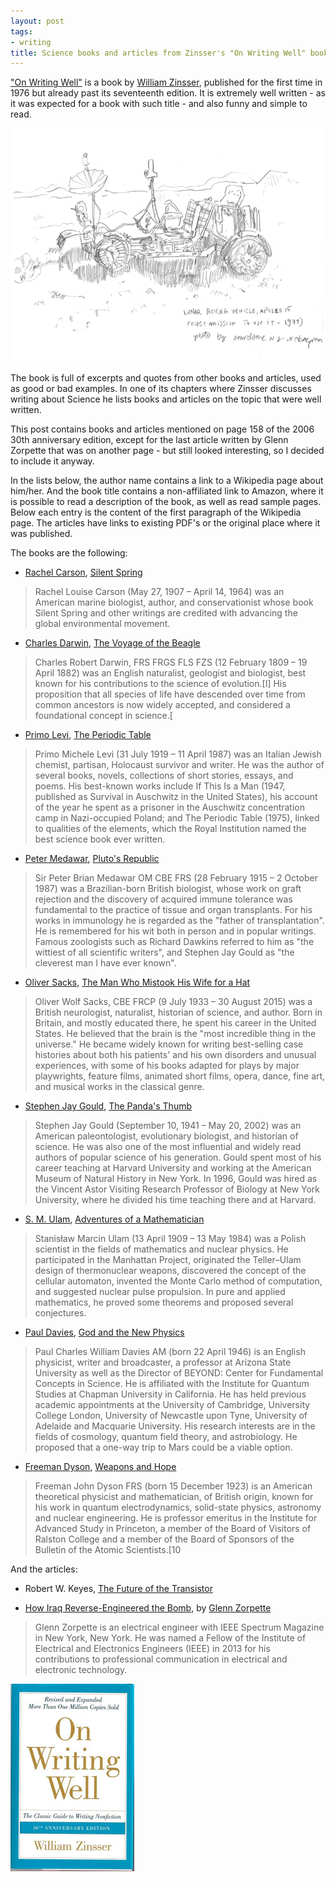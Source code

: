 ```yaml
---
layout: post
tags:
- writing
title: Science books and articles from Zinsser's "On Writing Well" book
---
```


["On Writing Well"](https://www.amazon.com/Writing-Well-Classic-Guide-Nonfiction/dp/0060891548)
is a book by [William Zinsser](https://en.wikipedia.org/wiki/William_Zinsser), published for the first time in 1976 but
already past its seventeenth edition. It is extremely well written - as it was expected
for a book with such title - and also funny and simple to read.

<img class="ui image" src="/assets/posts/2020-01-02-science-books-and-articles-from-zinssers-on-writing-well-book/lunar-vehicle.png" alt="A lunar vehicle">

The book is full of excerpts and quotes from other books and articles, used as good or bad examples.
In one of its chapters where Zinsser discusses writing about Science he lists
books and articles on the topic that were well written.

This post contains books and articles mentioned on page 158 of the 2006 30th anniversary edition,
except for the last article written by Glenn Zorpette that was on another page - but still looked
interesting, so I decided to include it anyway.

<!--more-->

In the lists below, the author name contains a link to a Wikipedia page about him/her. And
the book title contains a non-affiliated link to Amazon, where it is possible to read a description
of the book, as well as read sample pages. Below each entry is the content of the first
paragraph of the Wikipedia page. The articles have links to existing PDF's or the original place
where it was published.

The books are the following:

- [Rachel Carson](https://en.wikipedia.org/wiki/Rachel_Carson), [Silent Spring](https://www.amazon.com/Silent-Spring-Rachel-Carson/dp/0618249060)

>Rachel Louise Carson (May 27, 1907 – April 14, 1964) was an American marine biologist, author, and conservationist whose book Silent Spring and other writings are credited with advancing the global environmental movement. 

- [Charles Darwin](https://en.wikipedia.org/wiki/Charles_Darwin), [The Voyage of the Beagle](https://www.amazon.com/Voyage-Beagle-Illustrated-Charles-Darwins/dp/0760348138/ref=sr_1_1?keywords=voyage+beagle&qid=1577866460&s=books&sr=1-1)

>Charles Robert Darwin, FRS FRGS FLS FZS (12 February 1809 – 19 April 1882) was an English naturalist, geologist and biologist, best known for his contributions to the science of evolution.[I] His proposition that all species of life have descended over time from common ancestors is now widely accepted, and considered a foundational concept in science.[

- [Primo Levi](https://en.wikipedia.org/wiki/Primo_Levi), [The Periodic Table](https://www.amazon.com/Periodic-Everymans-Library-Contemporary-Classics/dp/0805210415/ref=sr_1_2?keywords=the+periodic+table&qid=1577866509&s=books&sr=1-2)

>Primo Michele Levi (31 July 1919 – 11 April 1987) was an Italian Jewish chemist, partisan, Holocaust survivor and writer. He was the author of several books, novels, collections of short stories, essays, and poems. His best-known works include If This Is a Man (1947, published as Survival in Auschwitz in the United States), his account of the year he spent as a prisoner in the Auschwitz concentration camp in Nazi-occupied Poland; and The Periodic Table (1975), linked to qualities of the elements, which the Royal Institution named the best science book ever written. 

- [Peter Medawar](https://en.wikipedia.org/wiki/Peter_Medawar), [Pluto's Republic](https://www.amazon.com/Plutos-Republic-Incorporating-Scientific-paperbacks/dp/0192830392/ref=sr_1_fkmr0_1?keywords=platos+republic+medawar&qid=1577866563&s=books&sr=1-1-fkmr0)

>Sir Peter Brian Medawar OM CBE FRS (28 February 1915 – 2 October 1987) was a Brazilian-born British biologist, whose work on graft rejection and the discovery of acquired immune tolerance was fundamental to the practice of tissue and organ transplants. For his works in immunology he is regarded as the "father of transplantation". He is remembered for his wit both in person and in popular writings. Famous zoologists such as Richard Dawkins referred to him as "the wittiest of all scientific writers", and Stephen Jay Gould as "the cleverest man I have ever known".

- [Oliver Sacks](https://en.wikipedia.org/wiki/Oliver_Sacks), [The Man Who Mistook His Wife for a Hat](https://www.amazon.com/Man-Who-Mistook-His-Wife/dp/1491514078)

>Oliver Wolf Sacks, CBE FRCP (9 July 1933 – 30 August 2015) was a British neurologist, naturalist, historian of science, and author. Born in Britain, and mostly educated there, he spent his career in the United States. He believed that the brain is the "most incredible thing in the universe." He became widely known for writing best-selling case histories about both his patients' and his own disorders and unusual experiences, with some of his books adapted for plays by major playwrights, feature films, animated short films, opera, dance, fine art, and musical works in the classical genre. 

- [Stephen Jay Gould](https://en.wikipedia.org/wiki/Stephen_Jay_Gould), [The Panda's Thumb](https://www.amazon.com/Pandas-Thumb-Reflections-Natural-History/dp/0393308197/ref=sr_1_5?keywords=Stephen+Jay+Gould&qid=1577866973&s=books&sr=1-5)

>Stephen Jay Gould (September 10, 1941 – May 20, 2002) was an American paleontologist, evolutionary biologist, and historian of science. He was also one of the most influential and widely read authors of popular science of his generation. Gould spent most of his career teaching at Harvard University and working at the American Museum of Natural History in New York. In 1996, Gould was hired as the Vincent Astor Visiting Research Professor of Biology at New York University, where he divided his time teaching there and at Harvard.

- [S. M. Ulam](https://en.wikipedia.org/wiki/Stanislaw_Ulam), [Adventures of a Mathematician](https://www.amazon.com/Adventures-Mathematician-S-M-Ulam/dp/0520071549/ref=sr_1_1?keywords=Adventures+of+a+Mathematician&qid=1577867376&s=books&sr=1-1)

>Stanisław Marcin Ulam (13 April 1909 – 13 May 1984) was a Polish scientist in the fields of mathematics and nuclear physics. He participated in the Manhattan Project, originated the Teller–Ulam design of thermonuclear weapons, discovered the concept of the cellular automaton, invented the Monte Carlo method of computation, and suggested nuclear pulse propulsion. In pure and applied mathematics, he proved some theorems and proposed several conjectures. 

- [Paul Davies](https://en.wikipedia.org/wiki/Paul_Davies), [God and the New Physics](https://www.amazon.com/God-New-Physics-Paul-Davies/dp/0671528068/ref=sr_1_1?keywords=God+and+the+New+Physics&qid=1577867035&s=books&sr=1-1)

>Paul Charles William Davies AM (born 22 April 1946) is an English physicist, writer and broadcaster, a professor at Arizona State University as well as the Director of BEYOND: Center for Fundamental Concepts in Science. He is affiliated with the Institute for Quantum Studies at Chapman University in California. He has held previous academic appointments at the University of Cambridge, University College London, University of Newcastle upon Tyne, University of Adelaide and Macquarie University. His research interests are in the fields of cosmology, quantum field theory, and astrobiology. He proposed that a one-way trip to Mars could be a viable option. 

- [Freeman Dyson](https://en.wikipedia.org/wiki/Freeman_Dyson), [Weapons and Hope](https://www.amazon.com/Weapons-Hope-Freeman-Dyson/dp/006039031X/ref=sr_1_1?keywords=Weapons+and+Hope&qid=1577867069&s=books&sr=1-1)

>Freeman John Dyson FRS (born 15 December 1923) is an American theoretical physicist and mathematician, of British origin, known for his work in quantum electrodynamics, solid-state physics, astronomy and nuclear engineering. He is professor emeritus in the Institute for Advanced Study in Princeton, a member of the Board of Visitors of Ralston College and a member of the Board of Sponsors of the Bulletin of the Atomic Scientists.[10

And the articles:

- Robert W. Keyes, [The Future of the Transistor](https://www.engr.colostate.edu/~menoni/IU193/2013/Articles/Q1297046B_TheFutureofTheTransistor.pdf)

- [How Iraq Reverse-Engineered the Bomb](https://ieeexplore.ieee.org/document/127370), by [Glenn Zorpette](https://en.wikipedia.org/wiki/Glenn_Zorpette)

>Glenn Zorpette is an electrical engineer with IEEE Spectrum Magazine in New York, New York. He was named a Fellow of the Institute of Electrical and Electronics Engineers (IEEE) in 2013 for his contributions to professional communication in electrical and electronic technology. 

<a href="https://www.amazon.com/Writing-Well-Classic-Guide-Nonfiction/dp/0060891548">
  <img class="ui image" src="/assets/posts/2020-01-02-science-books-and-articles-from-zinssers-on-writing-well-book/on-writing-well-cover.jpg" style="margin: 0 auto;" alt="Book cover">
</a>
